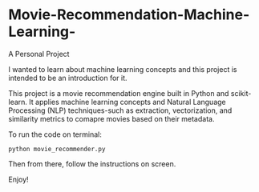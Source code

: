# Movie-Recommendation-Machine-Learning-
A Personal Project

I wanted to learn about machine learning concepts and this project is intended to be an introduction for it.

This project is a movie recommendation engine built in Python and scikit-learn. It applies machine learning concepts and Natural Language Processing (NLP) techniques-such as extraction, vectorization, and similarity metrics to comapre movies based on their metadata.

To run the code on terminal:
```
python movie_recommender.py
```
Then from there, follow the instructions on screen. 

Enjoy!
